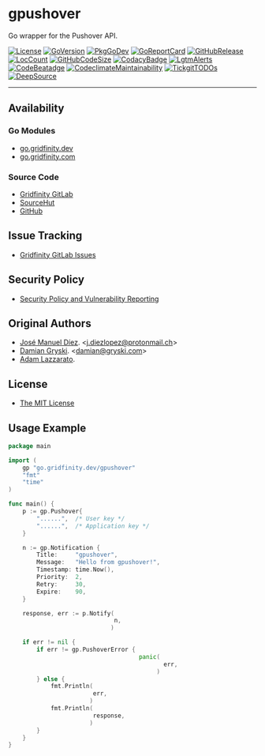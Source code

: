 # gpushover

Go wrapper for the Pushover API.

[![License](https://img.shields.io/badge/License-MIT-blue.svg)](https://github.com/gridfinity/gpushover/blob/master/LICENSE)
[![GoVersion](https://img.shields.io/github/go-mod/go-version/gridfinity/gpushover.svg)](https://github.com/gridfinity/gpushover/blob/master/go.mod)
[![PkgGoDev](https://pkg.go.dev/badge/github.com/gridfinity/gpushover)](https://pkg.go.dev/github.com/gridfinity/gpushover)
[![GoReportCard](https://goreportcard.com/badge/github.com/gridfinity/gpushover)](https://goreportcard.com/report/github.com/gridfinity/gpushover)
[![GitHubRelease](https://img.shields.io/github/release/gridfinity/gpushover.svg)](https://github.com/gridfinity/gpushover/releases/)
[![LocCount](https://img.shields.io/tokei/lines/github/gridfinity/gpushover.svg)](https://github.com/XAMPPRocky/tokei)
[![GitHubCodeSize](https://img.shields.io/github/languages/code-size/gridfinity/gpushover.svg)](https://github.com/gridfinity/gpushover)
[![CodacyBadge](https://api.codacy.com/project/badge/Grade/1554a9e30cff45aa80635c1e00dafa9e)](https://app.codacy.com/gh/gridfinity/gpushover)
[![LgtmAlerts](https://img.shields.io/lgtm/alerts/g/gridfinity/gpushover.svg?logo=lgtm&logoWidth=18)](https://lgtm.com/projects/g/gridfinity/gpushover/alerts/)
[![CodeBeatadge](https://codebeat.co/badges/ff68217a-76ec-467c-8ecd-c49c4491c6ae)](https://codebeat.co/projects/github-com-gridfinity-pushover-master)
[![CodeclimateMaintainability](https://api.codeclimate.com/v1/badges/bbc4379b8c69ca2693e6/maintainability)](https://codeclimate.com/github/gridfinity/gpushover/maintainability)
[![TickgitTODOs](https://img.shields.io/endpoint?url=https://api.tickgit.com/badge?repo=github.com/gridfinity/gpushover)](https://www.tickgit.com/browse?repo=github.com/gridfinity/gpushover)
[![DeepSource](https://deepsource.io/gh/gridfinity/gpushover.svg/?label=active+issues)](https://deepsource.io/gh/gridfinty/gpushover/?ref=repository-badge)

-------------------

## Availability

### Go Modules

* [go.gridfinity.dev](https://go.gridfinity.dev/gpushover)
* [go.gridfinity.com](https://go.gridfinity.com)

### Source Code

* [Gridfinity GitLab](https://gitlab.gridfinity.com/go/gpushover)
* [SourceHut](https://sr.ht/~trn/gpushover)
* [GitHub](https://github.com/gridfinity/gpushover)

## Issue Tracking

* [Gridfinity GitLab Issues](https://gitlab.gridfinity.com/go/gpushover/-/issues)

## Security Policy

* [Security Policy and Vulnerability Reporting](https://gitlab.gridfinity.com.com/go/gpushover/blob/master/SECURITY.md)

## Original Authors

* [José Manuel Díez](https://github.com/jdiez17/go-pushover). \<[j.diezlopez@protonmail.ch](mailto:j.diezlopez@protonmail.ch)\>
* [Damian Gryski](https://github.com/dgryski). \<[damian@gryski.com](mailto:damian@gryski.com)\>
* [Adam Lazzarato](https://github.com/adamlazz).

## License

* [The MIT License](https://tldrlegal.com/license/mit-license)

## Usage Example

```go
package main

import (
    gp "go.gridfinity.dev/gpushover"
    "fmt"
    "time"
)

func main() {
    p := gp.Pushover{
        "......",  /* User key */
        "......",  /* Application key */
    }

    n := gp.Notification {
        Title:     "gpushover",
        Message:   "Hello from gpushover!",
        Timestamp: time.Now(),
        Priority:  2,
        Retry:     30,
        Expire:    90,
    }

    response, err := p.Notify(
                              n,
                             )

    if err != nil {
        if err != gp.PushoverError {
                                     panic(
                                            err,
                                          )
        } else {
            fmt.Println(
                        err,
                       )
            fmt.Println(
                        response,
                       )
        }
    }
}
```
